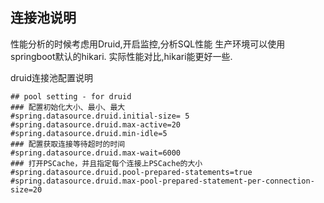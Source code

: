 ## 连接池说明
性能分析的时候考虑用Druid,开启监控,分析SQL性能
生产环境可以使用springboot默认的hikari.
实际性能对比,hikari能更好一些.

druid连接池配置说明  

    ## pool setting - for druid
    ### 配置初始化大小、最小、最大
    #spring.datasource.druid.initial-size= 5
    #spring.datasource.druid.max-active=20
    #spring.datasource.druid.min-idle=5
    ### 配置获取连接等待超时的时间
    #spring.datasource.druid.max-wait=6000
    ### 打开PSCache，并且指定每个连接上PSCache的大小
    #spring.datasource.druid.pool-prepared-statements=true
    #spring.datasource.druid.max-pool-prepared-statement-per-connection-size=20
